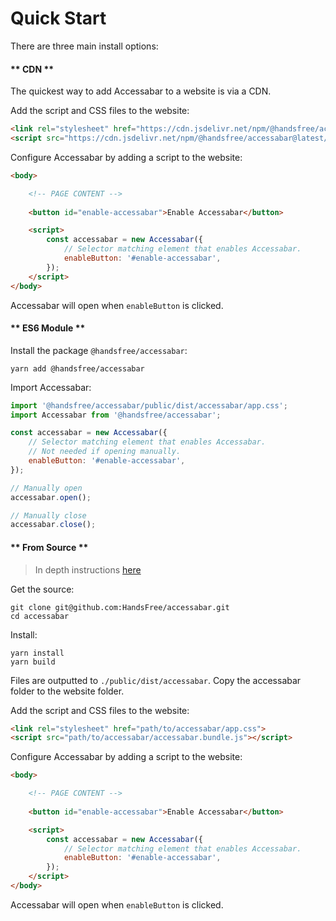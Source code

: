 # Quick Start
There are three main install options:
<!-- tabs:start -->

#### ** CDN **

The quickest way to add Accessabar to a website is via a CDN.

Add the script and CSS files to the website:
```html
<link rel="stylesheet" href="https://cdn.jsdelivr.net/npm/@handsfree/accessabar@latest/public/dist/accessabar/app.css">
<script src="https://cdn.jsdelivr.net/npm/@handsfree/accessabar@latest/public/dist/accessabar/accessabar.bundle.js"></script>
```

Configure Accessabar by adding a script to the website:
```html
<body>

    <!-- PAGE CONTENT -->
    
    <button id="enable-accessabar">Enable Accessabar</button>

    <script>
        const accessabar = new Accessabar({
            // Selector matching element that enables Accessabar.
            enableButton: '#enable-accessabar',
        });
    </script>
</body>
```

Accessabar will open when `enableButton` is clicked.

#### ** ES6 Module **

Install the package `@handsfree/accessabar`:
```
yarn add @handsfree/accessabar
```

Import Accessabar:
```javascript
import '@handsfree/accessabar/public/dist/accessabar/app.css';
import Accessabar from '@handsfree/accessabar';

const accessabar = new Accessabar({
    // Selector matching element that enables Accessabar.
    // Not needed if opening manually.
    enableButton: '#enable-accessabar',
});

// Manually open
accessabar.open();

// Manually close
accessabar.close();
```

#### ** From Source **
> In depth instructions [here](build.md)

Get the source:
```
git clone git@github.com:HandsFree/accessabar.git
cd accessabar
```
Install:
```
yarn install
yarn build
```

Files are outputted to `./public/dist/accessabar`. Copy the accessabar folder to the website folder.

Add the script and CSS files to the website:
```html
<link rel="stylesheet" href="path/to/accessabar/app.css">
<script src="path/to/accessabar/accessabar.bundle.js"></script>
```

Configure Accessabar by adding a script to the website:
```html
<body>

    <!-- PAGE CONTENT -->
    
    <button id="enable-accessabar">Enable Accessabar</button>

    <script>
        const accessabar = new Accessabar({
            // Selector matching element that enables Accessabar.
            enableButton: '#enable-accessabar',
        });
    </script>
</body>
```

Accessabar will open when `enableButton` is clicked.

<!-- tabs:end -->
